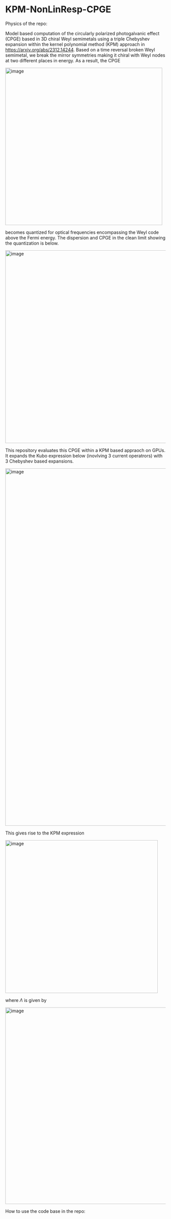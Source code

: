 # KPM-NonLinResp-CPGE

Physics of the repo:

Model based computation of the circularly polarized photogalvanic effect (CPGE) based in 3D chiral Weyl semimetals using a triple Chebyshev expansion within the kernel polynomial method (KPM) approach in https://arxiv.org/abs/2312.14244. Based on a time reversal broken Weyl semimetal, we break the mirror symmetries making it chiral with Weyl nodes at two different places in energy. As a result, the CPGE

<img width="493" alt="image" src="https://github.com/Pixley-Research-Group-in-CMT/KPM-NonLinResp-CPGE/assets/5032322/62a568e2-9d07-4a20-ab05-1c6b0d6a0c67">

becomes quantized for optical frequencies encompassing the Weyl code above the Fermi energy. The dispersion and CPGE in the clean limit showing the quantization is below.

<img width="604" alt="image" src="https://github.com/Pixley-Research-Group-in-CMT/KPM-NonLinResp-CPGE/assets/5032322/56372383-b42b-43e5-b095-87ca5932f5d3">

This repository evaluates this CPGE within a KPM based appraoch on GPUs. It expands the Kubo expression below (inovlving 3 current operatrors) with 3 Chebyshev based expansions. 

<img width="1120" alt="image" src="https://github.com/Pixley-Research-Group-in-CMT/KPM-NonLinResp-CPGE/assets/5032322/b3b4279e-f508-48d8-9766-5206ca02280a">

This gives rise to the KPM expression

<img width="479" alt="image" src="https://github.com/Pixley-Research-Group-in-CMT/KPM-NonLinResp-CPGE/assets/5032322/1d366e81-a6f3-485b-a172-eaba7f2cef6d">

where $\Lambda$ is given by

<img width="616" alt="image" src="https://github.com/Pixley-Research-Group-in-CMT/KPM-NonLinResp-CPGE/assets/5032322/51f554ac-287b-48d4-9ec2-75a17e07bd2e">



How to use the code base in the repo:

